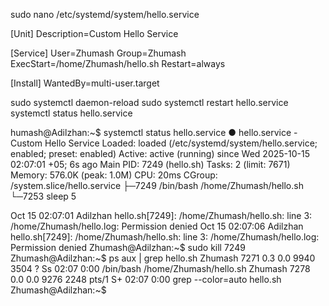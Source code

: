 sudo nano /etc/systemd/system/hello.service

[Unit]
Description=Custom Hello Service

[Service]
User=Zhumash
Group=Zhumash
ExecStart=/home/Zhumash/hello.sh
Restart=always

[Install]
WantedBy=multi-user.target


sudo systemctl daemon-reload
sudo systemctl restart hello.service
systemctl status hello.service


humash@Adilzhan:~$ systemctl status hello.service
● hello.service - Custom Hello Service
     Loaded: loaded (/etc/systemd/system/hello.service; enabled; preset: enabled)
     Active: active (running) since Wed 2025-10-15 02:07:01 +05; 6s ago
   Main PID: 7249 (hello.sh)
      Tasks: 2 (limit: 7671)
     Memory: 576.0K (peak: 1.0M)
        CPU: 20ms
     CGroup: /system.slice/hello.service
             ├─7249 /bin/bash /home/Zhumash/hello.sh
             └─7253 sleep 5

Oct 15 02:07:01 Adilzhan hello.sh[7249]: /home/Zhumash/hello.sh: line 3: /home/Zhumash/hello.log: Permission denied
Oct 15 02:07:06 Adilzhan hello.sh[7249]: /home/Zhumash/hello.sh: line 3: /home/Zhumash/hello.log: Permission denied
Zhumash@Adilzhan:~$ sudo kill 7249
Zhumash@Adilzhan:~$ ps aux | grep hello.sh
Zhumash     7271  0.3  0.0   9940  3504 ?        Ss   02:07   0:00 /bin/bash /home/Zhumash/hello.sh
Zhumash     7278  0.0  0.0   9276  2248 pts/1    S+   02:07   0:00 grep --color=auto hello.sh
Zhumash@Adilzhan:~$ 
